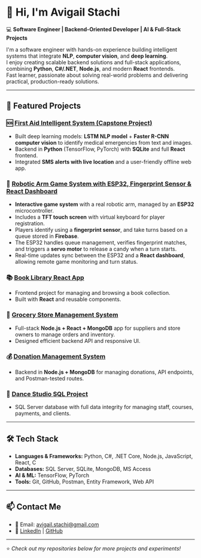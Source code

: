 # 👋 Hi, I'm Avigail Stachi  

💻 **Software Engineer | Backend-Oriented Developer | AI & Full-Stack Projects**  

I'm a software engineer with hands-on experience building intelligent systems that integrate **NLP**, **computer vision**, and **deep learning**.  
I enjoy creating scalable backend solutions and full-stack applications, combining **Python**, **C#/.NET**, **Node.js**, and modern **React** frontends.  
Fast learner, passionate about solving real-world problems and delivering practical, production-ready solutions.  

---

## 🚀 Featured Projects

### 🆘 [First Aid Intelligent System (Capstone Project)](https://github.com/Avigail-Stachi/first_aid_app)
- Built deep learning models: **LSTM NLP model** + **Faster R-CNN computer vision** to identify medical emergencies from text and images.
- Backend in **Python** (TensorFlow, PyTorch) with **SQLite** and full **React** frontend.
- Integrated **SMS alerts with live location** and a user-friendly offline web app.

### 🤖 [Robotic Arm Game System with ESP32, Fingerprint Sensor & React Dashboard](https://github.com/Avigail-Stachi/candyCatch)
- **Interactive game system** with a real robotic arm, managed by an **ESP32** microcontroller.
- Includes a **TFT touch screen** with virtual keyboard for player registration.
- Players identify using a **fingerprint sensor**, and take turns based on a queue stored in **Firebase**.
- The ESP32 handles queue management, verifies fingerprint matches, and triggers a **servo motor** to release a candy when a turn starts.
- Real-time updates sync between the ESP32 and a **React dashboard**, allowing remote game monitoring and turn status.

### 📚 [Book Library React App](https://github.com/Avigail-Stachi/books_store)
- Frontend project for managing and browsing a book collection.
- Built with **React** and reusable components.

### 🏪 [Grocery Store Management System](https://github.com/Avigail-Stachi/tasks/tree/master/exercise4/grocery)
- Full-stack **Node.js + React + MongoDB** app for suppliers and store owners to manage orders and inventory.
- Designed efficient backend API and responsive UI.

### 💰 [Donation Management System](https://github.com/Avigail-Stachi/donation_project)
- Backend in **Node.js + MongoDB** for managing donations, API endpoints, and Postman-tested routes.

### 💃 [Dance Studio SQL Project](https://github.com/Avigail-Stachi/dance_studio_sql)
- SQL Server database with full data integrity for managing staff, courses, payments, and clients.

---

## 🛠️ Tech Stack
- **Languages & Frameworks:** Python, C#, .NET Core, Node.js, JavaScript, React, C  
- **Databases:** SQL Server, SQLite, MongoDB, MS Access  
- **AI & ML:** TensorFlow, PyTorch  
- **Tools:** Git, GitHub, Postman, Entity Framework, Web API  

---

## 📫 Contact Me
- 📧 Email: [avigail.stachi@gmail.com](mailto:avigail.stachi@gmail.com)  
- 🔗 [LinkedIn]([#](https://www.linkedin.com/in/avigail-stachi-588a092b8/)) | [GitHub](#)  

---

⭐ *Check out my repositories below for more projects and experiments!*
